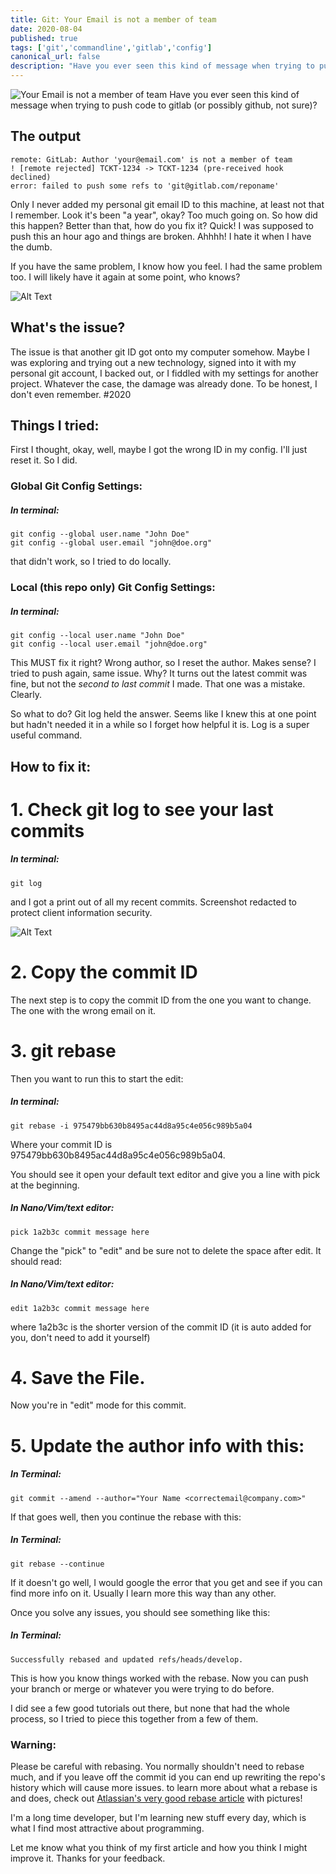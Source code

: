 ```yaml
---
title: Git: Your Email is not a member of team
date: 2020-08-04
published: true
tags: ['git','commandline','gitlab','config']
canonical_url: false
description: "Have you ever seen this kind of message when trying to push code to gitlab or github? remote: GitLab: Author 'your@email.com' is not a member of team"
---
```

![Your Email is not a member of team](https://dev-to-uploads.s3.amazonaws.com/i/xjgpq8c6wham4veuau04.png)
Have you ever seen this kind of message when trying to push code to gitlab (or possibly github, not sure)?

## The output
```
remote: GitLab: Author 'your@email.com' is not a member of team
! [remote rejected] TCKT-1234 -> TCKT-1234 (pre-received hook declined)
error: failed to push some refs to 'git@gitlab.com/reponame'
```

Only I never added my personal git email ID to this machine, at least not that I remember. Look it's been "a year", okay? Too much going on. So how did this happen? Better than that, how do you fix it? Quick! I was supposed to push this an hour ago and things are  broken. Ahhhh! I hate it when I have the dumb.

If you have the same problem, I know how you feel. I had the same problem too. I will likely have it again at some point, who knows?

![Alt Text](https://dev-to-uploads.s3.amazonaws.com/i/cwib7oy0fxj5kn2pziys.jpg)

## What's the issue?

The issue is that another git ID got onto my computer somehow. Maybe I was exploring and trying out a new technology, signed into it with my personal git account, I backed out, or I fiddled with my settings for another project. Whatever the case, the damage was already done. To be honest, I don't even remember. #2020

## Things I tried:

First I thought, okay, well, maybe I got the wrong ID in my config. I'll just reset it. So I did.

### Global Git Config Settings:

##### In terminal:
```
git config --global user.name "John Doe"
git config --global user.email "john@doe.org"
```

that didn't work, so I tried to do locally.

### Local (this repo only) Git Config Settings:

##### In terminal:
```
git config --local user.name "John Doe"
git config --local user.email "john@doe.org"
```

This MUST fix it right? Wrong author, so I reset the author. Makes sense? I tried to push again, same issue. Why? It turns out the latest commit was fine, but not the _second to last commit_ I made. That one was a mistake. Clearly.

So what to do? Git log held the answer. Seems like I knew this at one point but hadn't needed it in a while so I forget how helpful it is. Log is a super useful command.

## How to fix it:

# 1. Check git log to see your last commits

##### In terminal:
```
git log
```

and I got a print out of all my recent commits. Screenshot redacted to protect client information security.

![Alt Text](https://dev-to-uploads.s3.amazonaws.com/i/gp9bef34mnkps7dy61dl.png)

# 2. Copy the commit ID

The next step is to copy the commit ID from the one you want to change. The one with the wrong email on it. 

# 3. git rebase
Then you want to run this to start the edit:

##### In terminal:
```
git rebase -i 975479bb630b8495ac44d8a95c4e056c989b5a04
```
Where your commit ID is 975479bb630b8495ac44d8a95c4e056c989b5a04.

You should see it open your default text editor and give you a line with pick at the beginning.
 
##### In Nano/Vim/text editor: 
```
pick 1a2b3c commit message here
```

Change the "pick" to "edit" and be sure not to delete the space after edit. It should read: 

##### In Nano/Vim/text editor: 
```
edit 1a2b3c commit message here
```

where 1a2b3c is the shorter version of the commit ID (it is auto added for you, don't need to add it yourself)

# 4. Save the File. 

Now you're in "edit" mode for this commit.

# 5. Update the author info with this:

##### In Terminal:
```
git commit --amend --author="Your Name <correctemail@company.com>"
```

If that goes well, then you continue the rebase with this:

##### In Terminal:
```
git rebase --continue
```

If it doesn't go well, I would google the error that you get and see if you can find more info on it. Usually I learn more this way than any other.

Once you solve any issues, you should see something like this: 

##### In Terminal:
```
Successfully rebased and updated refs/heads/develop.
```

This is how you know things worked with the rebase. Now you can push your branch or merge or whatever you were trying to do before.

I did see a few good tutorials out there, but none that had the whole process, so I tried to piece this together from a few of them.

### Warning: 
Please be careful with rebasing. You normally shouldn't need to rebase much, and if you leave off the commit id you can end up rewriting the repo's history which will cause more issues. to learn more about what a rebase is and does, check out [Atlassian's very good rebase article](https://www.atlassian.com/git/tutorials/rewriting-history/git-rebase) with pictures!

I'm a long time developer, but I'm learning new stuff every day, which is what I find most attractive about programming. 

Let me know what you think of my first article and how you think I might improve it. Thanks for your feedback.
